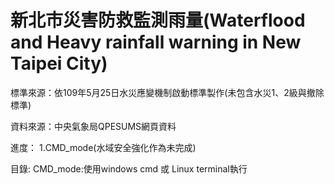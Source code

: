 # 新北市災害防救監測雨量(Waterflood and Heavy rainfall warning in New Taipei City)

標準來源：依109年5月25日水災應變機制啟動標準製作(未包含水災1、2級與撤除標準)

資料來源：中央氣象局QPESUMS網頁資料

進度：
1.CMD_mode(水域安全強化作為未完成)

目錄:
CMD_mode:使用windows cmd 或 Linux terminal執行


